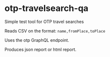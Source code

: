 # otp-travelsearch-qa
Simple test tool for OTP travel searches

Reads CSV on the format:
`name,fromPlace,toPlace`

Uses the otp GraphQL endpoint.

Produces json report or html report.
